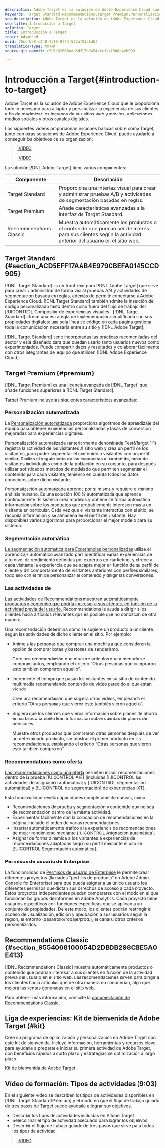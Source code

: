 ```yaml
---
description: Adobe Target es la solución de Adobe Experience Cloud que le proporciona todo lo necesario para adaptar y personalizar la experiencia de sus clientes a fin de maximizar los ingresos de sus sitios web y móviles, aplicaciones, medios sociales y otros canales digitales.
keywords: Target Standard;Recommendations;Target Premium;Personalización automatizada;segmentación automática;permisos
seo-description: Adobe Target es la solución de Adobe Experience Cloud que le proporciona todo lo necesario para adaptar y personalizar la experiencia de sus clientes a fin de maximizar los ingresos de sus sitios web y móviles, aplicaciones, medios sociales y otros canales digitales.
seo-title: Introducción a Target
solution: Target
title: Introducción a Target
topic: Advanced
uuid: 70ccfbe9-c240-4380-9f43-522af51c1d5f
translation-type: tm+mt
source-git-commit: c5d8c32668eab6d317bda54eccfe47088a4eb999

---
```



# Introducción a Target{#introduction-to-target}

Adobe Target es la solución de Adobe Experience Cloud que le proporciona todo lo necesario para adaptar y personalizar la experiencia de sus clientes a fin de maximizar los ingresos de sus sitios web y móviles, aplicaciones, medios sociales y otros canales digitales.

Los siguientes vídeos proporcionan nociones básicas sobre cómo Target, junto con otras soluciones de Adobe Experience Cloud, puede ayudarle a conseguir los objetivos de su organización:

>[!VIDEO](https://www.youtube.com/watch?v=O7fFTcV7toI)

>[!VIDEO](https://www.youtube.com/watch?v=qsgXjHdtgYE)

La solución [!DNL Adobe Target] tiene varios componentes:

| Componente | Descripción |
|--- |--- |
| Target Standard | Proporciona una interfaz visual para crear y administrar pruebas A/B y actividades de segmentación basadas en reglas. |
| Target Premium | Añade características avanzadas a la interfaz de Target Standard. |
| Recommendations Classic | Muestra automáticamente los productos o el contenido que puedan ser de interés para sus clientes según la actividad anterior del usuario en el sitio web.  |

## Target Standard   {#section_ACD5EFF17AAB4E979CBEFA0145CCD905}

[!DNL Target Standard] es un front-end para [!DNL Adobe Target] que sirve para crear y administrar de forma visual pruebas A/B y actividades de segmentación basada en reglas, además de permitir conectarse a Adobe Experience Cloud. [!DNL Target Standard] también admite la inserción de código personalizado tanto dentro como fuera del flujo de trabajo del [!UICONTROL Compositor de experiencias visuales]. [!DNL Target Standard] ofrece una estrategia de implementación simplificada con sus propiedades digitales: una sola línea de código en cada página gestiona toda la comunicación necesaria entre su sitio y [!DNL Adobe Target].

[!DNL Target Standard] tiene incorporadas las prácticas recomendadas del sector y está diseñado para que puedan usarlo tanto usuarios nuevos como experimentados. Puede compartir datos y resultados y colaborar fácilmente con otros integrantes del equipo que utilicen [!DNL Adobe Experience Cloud].

## Target Premium {#premium}

[!DNL Target Premium] es una licencia avanzada de [!DNL Target] que añade funciones superiores a [!DNL Target Standard].

Target Premium incluye las siguientes características avanzadas:

### Personalización automatizada

La [Personalización automatizada](../c-activities/t-automated-personalization/automated-personalization.md#task_8AAF837796D74CF893CA2F88BA1491C9) proporciona algoritmos de aprendizaje del equipo para obtener experiencias personalizadas y tasas de conversión mejoradas para experiencias digitales.

Personalización automatizada (anteriormente denominada Test&amp;Target 1:1) registra la actividad de los visitantes al sitio web y crea un perfil de los visitantes, para poder segmentar el contenido a visitantes con un perfil similar. Realiza el seguimiento de las respuestas al contenido, tanto de visitantes individuales como de la población en su conjunto, para después utilizar sofisticados métodos de modelado que permiten segmentar el contenido para cada visitante, teniendo en cuenta todos los datos conocidos sobre dicho visitante.

Personalización automatizada aprende por sí misma y requiere el mínimo análisis humano. Es una solución 100 % automatizada que aprende continuamente. El sistema crea modelos y obtiene de forma automática información sobre los productos que probablemente interesen más a un visitante en particular. Cada vez que el visitante interactúa con el sitio, se recopila información y se almacena en el perfil del visitante. Hay disponibles varios algoritmos para proporcionar el mejor modelo para su sistema.

### Segmentación automática

[La segmentación automática para Experiencias personalizadas](../c-activities/auto-target-to-optimize.md#concept_67779E5B7F67427A97D7EA2A6FB919B3) utiliza el aprendizaje automático avanzado para identificar varias experiencias de alto nivel de rendimiento definidas por expertos en marketing, y ofrece a cada visitante la experiencia que se adapta mejor en función de su perfil de cliente y del comportamiento de visitantes anteriores con perfiles similares, todo ello con el fin de personalizar el contenido y dirigir las conversiones.

### Las actividades de

[Las actividades de Recommendations muestran automáticamente productos o contenido que podría interesar a sus clientes, en función de la actividad previa del usuario. ](../c-recommendations/recommendations.md#concept_7556C8A4543942F2A77B13A29339C0C0) Recommendations le ayuda a dirigir a los clientes hacia artículos relevantes que es posible que no conozcan de otra manera.

Una recomendación determina cómo se sugiere un producto a un cliente, según las actividades de dicho cliente en el sitio. Por ejemplo:

* Anime a las personas que compran una mochila a que consideren la opción de comprar botas y bastones de senderismo.

   Cree una recomendación que muestre artículos que a menudo se compran juntos, empleando el criterio “Otras personas que compraron esto también compraron aquello”.

* Incremente el tiempo que pasan los visitantes en su sitio de contenido multimedia recomendando contenido de vídeo parecido al que están viendo.

   Cree una recomendación que sugiera otros vídeos, empleando el criterio “Otras personas que vieron esto también vieron aquello”.

* Sugiera que los clientes que vieron información sobre planes de ahorro en su banco también lean información sobre cuentas de planes de pensiones.

   Muestre otros productos que compraron otras personas después de ver un determinado producto, sin mostrar el primer producto en las recomendaciones, empleando el criterio “Otras personas que vieron esto también compraron”.

### Recommendations como oferta

[Las recomendaciones como una oferta](/help/c-recommendations/recommendations-as-an-offer.md) permiten incluir recomendaciones dentro de la prueba [!UICONTROL A/B] (incluidas [!UICONTROL las actividades de asignación automática] y [!UICONTROL segmentación automática]) y [!UICONTROL de segmentación] de experiencias (XT).

Esta funcionalidad revela capacidades completamente nuevas, como:

* Recomendaciones de prueba y segmentación y contenido que no sea de recomendación dentro de la misma actividad.
* Experimentar fácilmente con la colocación de recomendaciones en la página, incluido el orden de varias recomendaciones.
* Insertar automáticamente tráfico a la experiencia de recomendaciones de mejor rendimiento mediante [!UICONTROL Asignación automática].
* Asignar de forma dinámica a los visitantes a experiencias de recomendaciones adaptadas según su perfil mediante el uso de [!UICONTROL Segmentación automática].

### Permisos de usuario de Enterprise

La funcionalidad de [Permisos de usuario de Enterprise](../administrating-target/c-user-management/property-channel/property-channel.md#concept_E396B16FA2024ADBA27BC056138F9838) le permite crear diferentes proyectos (llamados “perfiles de producto” en Adobe Admin Console for Enterprise) para que pueda asignar a un único usuario los diferentes permisos que dictan sus derechos de acceso a cada proyecto. Estos proyectos independientes pueden compararse con el modo en el que funcionan los grupos de informes en Adobe Analytics. Cada proyecto tiene usuarios específicos con funciones específicas que se aplican a un conjunto de propiedades. De este modo, los clientes podrán restringir el acceso de visualización, edición y aprobación a sus usuarios según la región, el entorno (desarrollo/rodaje/prod.), el canal u otros criterios personalizados.

## Recommendations Classic {#section_9554068100054D2DBDB298CBE5A0E413}

[!DNL Recommendations Classic] muestra automáticamente productos o contenido que podrían interesar a sus clientes en función de la actividad previa del usuario en el sitio web. Las recomendaciones sirven para dirigir a los clientes hacia artículos que de otra manera no conocerían, algo que mejora las ventas generadas en el sitio web.

Para obtener más información, consulte la [documentación de Recommendations Classic](../assets/adobe-recommendations-classic.pdf).

## Liga de experiencias: Kit de bienvenida de Adobe Target {#kit}

Cree su programa de optimización y personalización en Adobe Target con este kit de bienvenida. Incluye información, herramientas y recursos clave para ayudarle a preparar e iniciar su primera actividad de Adobe Target, con beneficios rápidos a corto plazo y estrategias de optimización a largo plazo.

[Kit de bienvenida de Adobe Target](https://expleague.azureedge.net/pdf/Adobe-Target-Welcome-Kit.pdf)

## Vídeo de formación: Tipos de actividades (9:03)

En el siguiente vídeo se describen los tipos de actividades disponibles en [!DNL Target Standard/Premium] y el modo en que el flujo de trabajo guiado de tres pasos de Target puede ayudarle a lograr sus objetivos.

* Describir los tipos de actividades incluidas en Adobe Target
* Seleccionar el tipo de actividad adecuado para lograr los objetivos
* Describir el flujo de trabajo guiado de tres pasos que sirve para todos los tipos de actividad

>[!VIDEO](https://video.tv.adobe.com/v/17386)